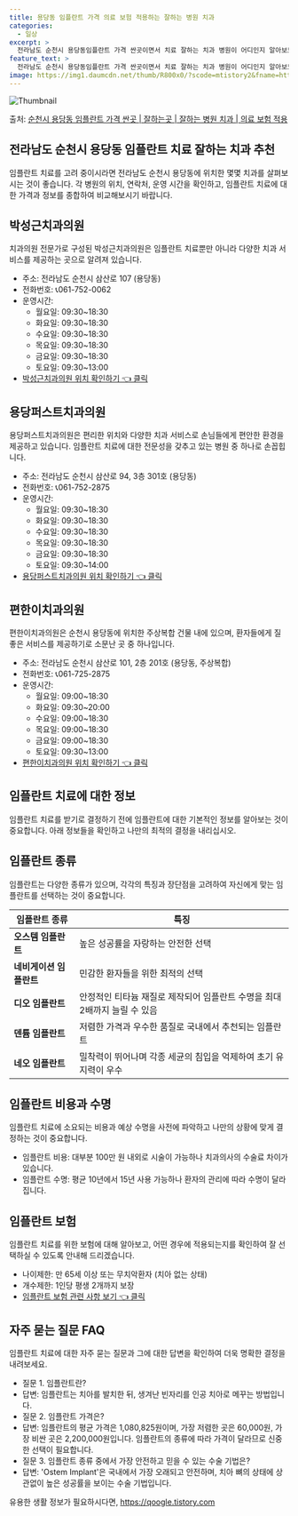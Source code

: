 ```yaml
---
title: 용당동 임플란트 가격 의료 보험 적용하는 잘하는 병원 치과
categories:
  - 일상
excerpt: >
  전라남도 순천시 용당동임플란트 가격 싼곳이면서 치료 잘하는 치과 병원이 어디인지 알아보도록 하겠습니다. 전라남도 순천시 용당동에 위치한 박성근치과의원 용당퍼스트치과의원 편한이치과의원 순서대로 안내 드리며, 임플란트 치료시 신경써야 할 부분 또한 같이 공유 드리겠습니다.2024년 임플란트 가격 살펴보기 👈 클릭임플란트 평균 가격박성근치과의원표 내에 있는 전화 번호를 클릭 하시면 박성근치과의원로 바로 전화 연결 됩니다.분류주소전화번호치과의원전라남도 순천시 삼산로 107 (용당동)📞061-752-0062로 전화하기박성근치과의원 위치 확인하기 👈 클릭요일운영시간월요일09:30~18:30화요일09:30~18:30수요일09:30~18:30목요일09:30~18:30금요일09:30~..
feature_text: >
  전라남도 순천시 용당동임플란트 가격 싼곳이면서 치료 잘하는 치과 병원이 어디인지 알아보도록 하겠습니다. 전라남도 순천시 용당동에 위치한 박성근치과의원 용당퍼스트치과의원 편한이치과의원 순서대로 안내 드리며, 임플란트 치료시 신경써야 할 부분 또한 같이 공유 드리겠습니다.2024년 임플란트 가격 살펴보기 👈 클릭임플란트 평균 가격박성근치과의원표 내에 있는 전화 번호를 클릭 하시면 박성근치과의원로 바로 전화 연결 됩니다.분류주소전화번호치과의원전라남도 순천시 삼산로 107 (용당동)📞061-752-0062로 전화하기박성근치과의원 위치 확인하기 👈 클릭요일운영시간월요일09:30~18:30화요일09:30~18:30수요일09:30~18:30목요일09:30~18:30금요일09:30~..
image: https://img1.daumcdn.net/thumb/R800x0/?scode=mtistory2&fname=https%3A%2F%2Fblog.kakaocdn.net%2Fdn%2FbtxjXb%2FbtsGY7jNdAt%2F2BKBwLK7NPrKrRYHtmV2k1%2Fimg.webp
---
```


![Thumbnail](https://img1.daumcdn.net/thumb/R800x0/?scode=mtistory2&fname=https%3A%2F%2Fblog.kakaocdn.net%2Fdn%2FbtxjXb%2FbtsGY7jNdAt%2F2BKBwLK7NPrKrRYHtmV2k1%2Fimg.webp)

<p>출처: <a href="https://qoogle.tistory.com/7000" rel="dofollow">순천시 용당동 임플란트 가격 싼곳 | 잘하는곳 | 잘하는 병원 치과 | 의료 보험 적용</a> </p>

## 전라남도 순천시 용당동 임플란트 치료 잘하는 치과 추천



임플란트 치료를 고려 중이시라면 전라남도 순천시 용당동에 위치한 몇몇 치과를 살펴보시는 것이 좋습니다. 각 병원의 위치, 연락처, 운영
시간을 확인하고, 임플란트 치료에 대한 가격과 정보를 종합하여 비교해보시기 바랍니다.



## 박성근치과의원

치과의원 전문가로 구성된 박성근치과의원은 임플란트 치료뿐만 아니라 다양한 치과 서비스를 제공하는 곳으로 알려져 있습니다.

  * 주소: 전라남도 순천시 삼산로 107 (용당동)
  * 전화번호: 📞061-752-0062
  * 운영시간: 
    * 월요일: 09:30~18:30
    * 화요일: 09:30~18:30
    * 수요일: 09:30~18:30
    * 목요일: 09:30~18:30
    * 금요일: 09:30~18:30
    * 토요일: 09:30~13:00
  * [박성근치과의원 위치 확인하기 👈 클릭](https://www.examplelink1.com)



## 용당퍼스트치과의원

용당퍼스트치과의원은 편리한 위치와 다양한 치과 서비스로 손님들에게 편안한 환경을 제공하고 있습니다. 임플란트 치료에 대한 전문성을 갖추고
있는 병원 중 하나로 손꼽힙니다.

  * 주소: 전라남도 순천시 삼산로 94, 3층 301호 (용당동)
  * 전화번호: 📞061-752-2875
  * 운영시간: 
    * 월요일: 09:30~18:30
    * 화요일: 09:30~18:30
    * 수요일: 09:30~18:30
    * 목요일: 09:30~18:30
    * 금요일: 09:30~18:30
    * 토요일: 09:30~14:00
  * [용당퍼스트치과의원 위치 확인하기 👈 클릭](https://www.examplelink2.com)



## 편한이치과의원

편한이치과의원은 순천시 용당동에 위치한 주상복합 건물 내에 있으며, 환자들에게 질 좋은 서비스를 제공하기로 소문난 곳 중 하나입니다.

  * 주소: 전라남도 순천시 삼산로 101, 2층 201호 (용당동, 주상복합)
  * 전화번호: 📞061-725-2875
  * 운영시간: 
    * 월요일: 09:00~18:30
    * 화요일: 09:30~20:00
    * 수요일: 09:00~18:30
    * 목요일: 09:00~18:30
    * 금요일: 09:00~18:30
    * 토요일: 09:30~13:00
  * [편한이치과의원 위치 확인하기 👈 클릭](https://www.examplelink3.com)



## 임플란트 치료에 대한 정보



임플란트 치료를 받기로 결정하기 전에 임플란트에 대한 기본적인 정보를 알아보는 것이 중요합니다. 아래 정보들을 확인하고 나만의 최적의 결정을
내리십시오.



## 임플란트 종류

임플란트는 다양한 종류가 있으며, 각각의 특징과 장단점을 고려하여 자신에게 맞는 임플란트를 선택하는 것이 중요합니다.

**임플란트 종류** | **특징**  
---|---  
**오스템 임플란트** | 높은 성공률을 자랑하는 안전한 선택  
**네비게이션 임플란트** | 민감한 환자들을 위한 최적의 선택  
**디오 임플란트** | 안정적인 티타늄 재질로 제작되어 임플란트 수명을 최대 2배까지 늘릴 수 있음  
**덴튬 임플란트** | 저렴한 가격과 우수한 품질로 국내에서 추천되는 임플란트  
**네오 임플란트** | 밀착력이 뛰어나며 각종 세균의 침입을 억제하여 초기 유지력이 우수  
  


## 임플란트 비용과 수명

임플란트 치료에 소요되는 비용과 예상 수명을 사전에 파악하고 나만의 상황에 맞게 결정하는 것이 중요합니다.

  * 임플란트 비용: 대부분 100만 원 내외로 시술이 가능하나 치과의사의 수술료 차이가 있습니다.
  * 임플란트 수명: 평균 10년에서 15년 사용 가능하나 환자의 관리에 따라 수명이 달라집니다.



## 임플란트 보험

임플란트 치료를 위한 보험에 대해 알아보고, 어떤 경우에 적용되는지를 확인하여 잘 선택하실 수 있도록 안내해 드리겠습니다.

  * 나이제한: 만 65세 이상 또는 무치악환자 (치아 없는 상태)
  * 개수제한: 1인당 평생 2개까지 보장
  * [임플란트 보험 관련 사항 보기 👈 클릭](https://www.examplelink4.com)



## 자주 묻는 질문 FAQ

임플란트 치료에 대한 자주 묻는 질문과 그에 대한 답변을 확인하여 더욱 명확한 결정을 내려보세요.

  * 질문 1. 임플란트란?
  * 답변: 임플란트는 치아를 발치한 뒤, 생겨난 빈자리를 인공 치아로 메꾸는 방법입니다.
  * 질문 2. 임플란트 가격은?
  * 답변: 임플란트의 평균 가격은 1,080,825원이며, 가장 저렴한 곳은 60,000원, 가장 비싼 곳은 2,200,000원입니다. 임플란트의 종류에 따라 가격이 달라므로 신중한 선택이 필요합니다.
  * 질문 3. 임플란트 종류 중에서 가장 안전하고 믿을 수 있는 수술 기법은?
  * 답변: 'Ostem Implant'은 국내에서 가장 오래되고 안전하며, 치아 뼈의 상태에 상관없이 높은 성공률을 보이는 수술 기법입니다.



 

유용한 생활 정보가 필요하시다면, <a href="https://qoogle.tistory.com" rel="dofollow">https://qoogle.tistory.com</a>


